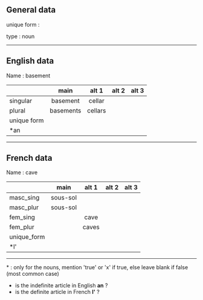 ## General data

unique form :

type : noun

---

## English data

Name : basement

|             |   main    |  alt 1  | alt 2 | alt 3 |
| :---------- | :-------: | :-----: | :---: | ----- |
| singular    | basement  | cellar  |       |       |
| plural      | basements | cellars |       |       |
| unique form |           |         |       |       |
| \*an        |           |         |       |       |

---

## French data

Name : cave

|             |   main   | alt 1 | alt 2 | alt 3 |
| :---------- | :------: | :---: | :---: | :---: |
| masc_sing   | sous-sol |       |       |       |
| masc_plur   | sous-sol |       |       |       |
| fem_sing    |          | cave  |       |       |
| fem_plur    |          | caves |       |       |
| unique_form |          |       |       |       |
| \*l'        |          |       |       |       |

---

\* : only for the nouns, mention 'true' or 'x' if true, else leave blank if false (most common case)

- is the indefinite article in English **an** ?
- is the definite article in French **l'** ?
